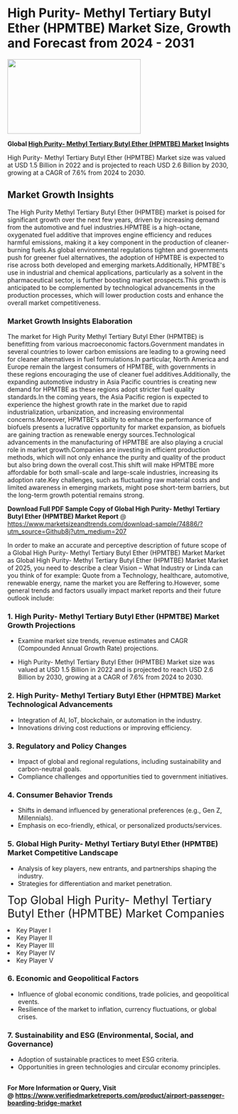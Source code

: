 <H1>High Purity- Methyl Tertiary Butyl Ether (HPMTBE) Market Size, Growth and Forecast from 2024 - 2031</H1><img class="aligncenter size-medium wp-image-584254" src="https://thirdeyenews.in/wp-content/uploads/2024/09/Global-Market-Research-300x168.jpeg" alt="" width="300" height="168" /><p><strong>Global&nbsp;<a href="https://www.marketsizeandtrends.com/download-sample/74886/?utm_source=Github8j?utm_medium=207">High Purity- Methyl Tertiary Butyl Ether (HPMTBE) Market</a> Insights</strong></p><p>High Purity- Methyl Tertiary Butyl Ether (HPMTBE) Market size was valued at USD 1.5 Billion in 2022 and is projected to reach USD 2.6 Billion by 2030, growing at a CAGR of 7.6% from 2024 to 2030.</p><p><h2>Market Growth Insights</h2> The High Purity Methyl Tertiary Butyl Ether (HPMTBE) market is poised for significant growth over the next few years, driven by increasing demand from the automotive and fuel industries.HPMTBE is a high-octane, oxygenated fuel additive that improves engine efficiency and reduces harmful emissions, making it a key component in the production of cleaner-burning fuels.As global environmental regulations tighten and governments push for greener fuel alternatives, the adoption of HPMTBE is expected to rise across both developed and emerging markets.Additionally, HPMTBE's use in industrial and chemical applications, particularly as a solvent in the pharmaceutical sector, is further boosting market prospects.This growth is anticipated to be complemented by technological advancements in the production processes, which will lower production costs and enhance the overall market competitiveness. <h3>Market Growth Insights Elaboration</h3> The market for High Purity Methyl Tertiary Butyl Ether (HPMTBE) is benefitting from various macroeconomic factors.Government mandates in several countries to lower carbon emissions are leading to a growing need for cleaner alternatives in fuel formulations.In particular, North America and Europe remain the largest consumers of HPMTBE, with governments in these regions encouraging the use of cleaner fuel additives.Additionally, the expanding automotive industry in Asia Pacific countries is creating new demand for HPMTBE as these regions adopt stricter fuel quality standards.In the coming years, the Asia Pacific region is expected to experience the highest growth rate in the market due to rapid industrialization, urbanization, and increasing environmental concerns.Moreover, HPMTBE's ability to enhance the performance of biofuels presents a lucrative opportunity for market expansion, as biofuels are gaining traction as renewable energy sources.Technological advancements in the manufacturing of HPMTBE are also playing a crucial role in market growth.Companies are investing in efficient production methods, which will not only enhance the purity and quality of the product but also bring down the overall cost.This shift will make HPMTBE more affordable for both small-scale and large-scale industries, increasing its adoption rate.Key challenges, such as fluctuating raw material costs and limited awareness in emerging markets, might pose short-term barriers, but the long-term growth potential remains strong.</p><p><span class=""><strong>Download Full PDF Sample Copy of Global High Purity- Methyl Tertiary Butyl Ether (HPMTBE) Market Report</strong> @ <a href="https://www.marketsizeandtrends.com/download-sample/74886/?utm_source=Github8j?utm_medium=207" target="_blank">https://www.marketsizeandtrends.com/download-sample/74886/?utm_source=Github8j?utm_medium=207</a></span></p><p>In order to make an accurate and perceptive description of future scope of a Global&nbsp;High Purity- Methyl Tertiary Butyl Ether (HPMTBE) Market Market as Global&nbsp;High Purity- Methyl Tertiary Butyl Ether (HPMTBE) Market Market of 2025, you need to describe a clear Vision &ndash; What Industry or Linda can you think of for example: Quote from a Technology, healthcare, automotive, renewable energy, name the market you are Reffering to.However, some general trends and factors usually impact market reports and their future outlook include:</p><h3>1.&nbsp;<strong>High Purity- Methyl Tertiary Butyl Ether (HPMTBE) Market Growth Projections</strong></h3><ul><li>Examine market size trends, revenue estimates and CAGR (Compounded Annual Growth Rate) projections.</li><li><p>High Purity- Methyl Tertiary Butyl Ether (HPMTBE) Market size was valued at USD 1.5 Billion in 2022 and is projected to reach USD 2.6 Billion by 2030, growing at a CAGR of 7.6% from 2024 to 2030.</p></li></ul><h3>2.&nbsp;<strong>High Purity- Methyl Tertiary Butyl Ether (HPMTBE) Market Technological Advancements</strong></h3><ul><li>Integration of AI, IoT, blockchain, or automation in the industry.</li><li>Innovations driving cost reductions or improving efficiency.</li></ul><h3>3.&nbsp;<strong>Regulatory and Policy Changes</strong></h3><ul><li>Impact of global and regional regulations, including sustainability and carbon-neutral goals.</li><li>Compliance challenges and opportunities tied to government initiatives.</li></ul><h3>4.&nbsp;<strong>Consumer Behavior Trends</strong></h3><ul><li>Shifts in demand influenced by generational preferences (e.g., Gen Z, Millennials).</li><li>Emphasis on eco-friendly, ethical, or personalized products/services.</li></ul><h3>5.&nbsp;<strong>Global High Purity- Methyl Tertiary Butyl Ether (HPMTBE) Market Competitive Landscape</strong></h3><ul><li>Analysis of key players, new entrants, and partnerships shaping the industry.</li><li>Strategies for differentiation and market penetration.</li></ul><p data-pm-slice="1 1 []"><span style="color: inherit; font-family: inherit; font-size: 25px;">Top Global High Purity- Methyl Tertiary Butyl Ether (HPMTBE) Market Companies</span></p><div class="" data-test-id=""><p><li>Key Player I</li><li> Key Player II</li><li> Key Player III</li><li> Key Player IV</li><li> Key Player V</li></p></div><h3>6.&nbsp;<strong>Economic and Geopolitical Factors</strong></h3><ul><li>Influence of global economic conditions, trade policies, and geopolitical events.</li><li>Resilience of the market to inflation, currency fluctuations, or global crises.</li></ul><h3>7.&nbsp;<strong>Sustainability and ESG (Environmental, Social, and Governance)</strong></h3><ul><li>Adoption of sustainable practices to meet ESG criteria.</li><li>Opportunities in green technologies and circular economy principles.</li></ul><h2><strong style="font-size: 14px;">For More Information or Query, Visit @&nbsp;</strong><a style="background-color: #ffffff; font-size: 14px;" href="https://www.marketsizeandtrends.com/report/high-purity-methyl-tertiary-butyl-ether-hpmtbe-market/" target="_blank">https://www.verifiedmarketreports.com/product/airport-passenger-boarding-bridge-market</a></h2>